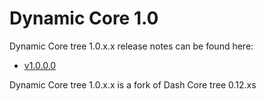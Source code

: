 Dynamic Core 1.0
==================

Dynamic Core tree 1.0.x.x release notes can be found here:
- [v1.0.0.0](release-notes/dynamic/release-notes.md)

Dynamic Core tree 1.0.x.x is a fork of Dash Core tree 0.12.xs